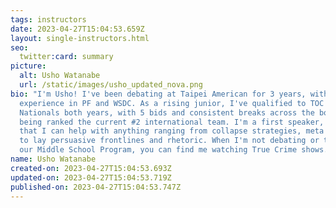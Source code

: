 ```yaml
---
tags: instructors
date: 2023-04-27T15:04:53.659Z
layout: single-instructors.html
seo:
  twitter:card: summary
picture:
  alt: Usho Watanabe
  url: /static/images/usho_updated_nova.png
bio: "I'm Usho! I've been debating at Taipei American for 3 years, with
  experience in PF and WSDC. As a rising junior, I've qualified to TOC and
  Nationals both years, with 5 bids and consistent breaks across the board,
  being ranked the current #2 international team. I'm a first speaker, meaning
  that I can help with anything ranging from collapse strategies, meta weighing
  to lay persuasive frontlines and rhetoric. When I'm not debating or teaching
  our Middle School Program, you can find me watching True Crime shows. "
name: Usho Watanabe
created-on: 2023-04-27T15:04:53.693Z
updated-on: 2023-04-27T15:04:53.719Z
published-on: 2023-04-27T15:04:53.747Z
---
```

